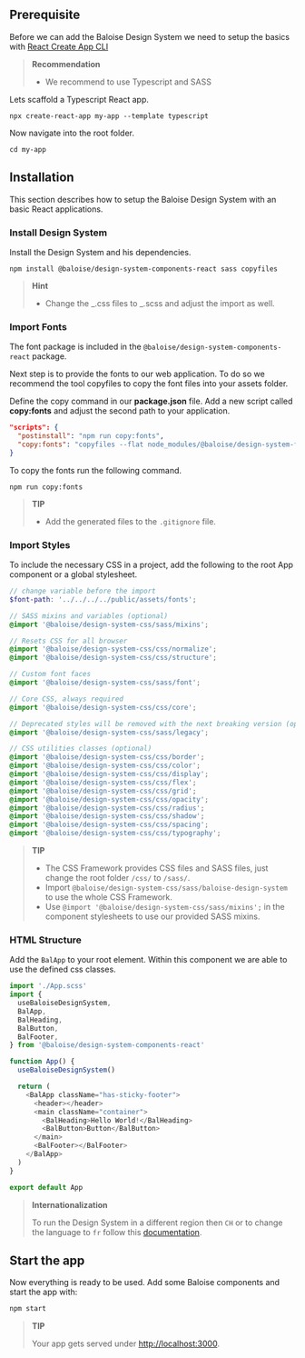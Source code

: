 ## Prerequisite

Before we can add the Baloise Design System we need to setup the basics with [React Create App CLI](https://create-react-app.dev/)

> **Recommendation**
>
> - We recommend to use Typescript and SASS

Lets scaffold a Typescript React app.

```
npx create-react-app my-app --template typescript
```

Now navigate into the root folder.

```
cd my-app
```

## Installation

This section describes how to setup the Baloise Design System with an basic React applications.

### Install Design System

Install the Design System and his dependencies.

```
npm install @baloise/design-system-components-react sass copyfiles
```

> **Hint**
>
> - Change the _.css files to _.scss and adjust the import as well.

### Import Fonts

The font package is included in the `@baloise/design-system-components-react` package.

Next step is to provide the fonts to our web application.
To do so we recommend the tool copyfiles to copy the font files into your assets folder.

Define the copy command in our **package.json** file.
Add a new script called **copy:fonts** and adjust the second path to your application.

```json
"scripts": {
  "postinstall": "npm run copy:fonts",
  "copy:fonts": "copyfiles --flat node_modules/@baloise/design-system-fonts/lib/* public/assets/fonts"
}
```

To copy the fonts run the following command.

```
npm run copy:fonts
```

> **TIP**
>
> - Add the generated files to the `.gitignore` file.

### Import Styles

To include the necessary CSS in a project, add the following to the root App component or a global stylesheet.

```scss
// change variable before the import
$font-path: '../../../../public/assets/fonts';

// SASS mixins and variables (optional)
@import '@baloise/design-system-css/sass/mixins';

// Resets CSS for all browser
@import '@baloise/design-system-css/css/normalize';
@import '@baloise/design-system-css/css/structure';

// Custom font faces
@import '@baloise/design-system-css/sass/font';

// Core CSS, always required
@import '@baloise/design-system-css/css/core';

// Deprecated styles will be removed with the next breaking version (optional)
@import '@baloise/design-system-css/sass/legacy';

// CSS utilities classes (optional)
@import '@baloise/design-system-css/css/border';
@import '@baloise/design-system-css/css/color';
@import '@baloise/design-system-css/css/display';
@import '@baloise/design-system-css/css/flex';
@import '@baloise/design-system-css/css/grid';
@import '@baloise/design-system-css/css/opacity';
@import '@baloise/design-system-css/css/radius';
@import '@baloise/design-system-css/css/shadow';
@import '@baloise/design-system-css/css/spacing';
@import '@baloise/design-system-css/css/typography';
```

> **TIP**
>
> - The CSS Framework provides CSS files and SASS files, just change the root folder `/css/` to `/sass/`.
> - Import `@baloise/design-system-css/sass/baloise-design-system` to use the whole CSS Framework.
> - Use `@import '@baloise/design-system-css/sass/mixins';` in the component stylesheets to use our provided SASS mixins.

### HTML Structure

Add the `BalApp` to your root element. Within this component we are able to use the defined css classes.

```typescript
import './App.scss'
import {
  useBaloiseDesignSystem,
  BalApp,
  BalHeading,
  BalButton,
  BalFooter,
} from '@baloise/design-system-components-react'

function App() {
  useBaloiseDesignSystem()

  return (
    <BalApp className="has-sticky-footer">
      <header></header>
      <main className="container">
        <BalHeading>Hello World!</BalHeading>
        <BalButton>Button</BalButton>
      </main>
      <BalFooter></BalFooter>
    </BalApp>
  )
}

export default App
```

> **Internationalization**
>
> To run the Design System in a different region then `CH` or to change the language to `fr` follow this [documentation](https://baloise-design-system.vercel.app/?path=/docs/development-guides-internationalization--page).

## Start the app

Now everything is ready to be used. Add some Baloise components and start the app with:

```bash
npm start
```

> **TIP**
>
> Your app gets served under [http://localhost:3000](http://localhost:3000).

